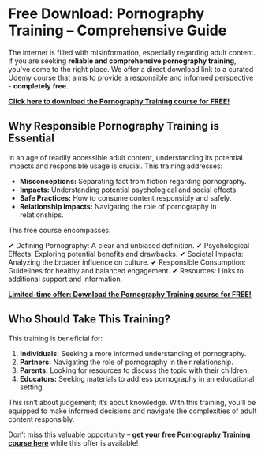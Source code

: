 # Free Download: Pornography Training – Comprehensive Guide

The internet is filled with misinformation, especially regarding adult content. If you are seeking **reliable and comprehensive pornography training**, you've come to the right place. We offer a direct download link to a curated Udemy course that aims to provide a responsible and informed perspective - **completely free**.

[**Click here to download the Pornography Training course for FREE!**](https://udemywork.com/pornography-training)

## Why Responsible Pornography Training is Essential

In an age of readily accessible adult content, understanding its potential impacts and responsible usage is crucial. This training addresses:

*   **Misconceptions:** Separating fact from fiction regarding pornography.
*   **Impacts:** Understanding potential psychological and social effects.
*   **Safe Practices:** How to consume content responsibly and safely.
*   **Relationship Impacts:** Navigating the role of pornography in relationships.

This free course encompasses:

✔ Defining Pornography: A clear and unbiased definition.
✔ Psychological Effects: Exploring potential benefits and drawbacks.
✔ Societal Impacts: Analyzing the broader influence on culture.
✔ Responsible Consumption: Guidelines for healthy and balanced engagement.
✔ Resources: Links to additional support and information.

[**Limited-time offer: Download the Pornography Training course for FREE!**](https://udemywork.com/pornography-training)

## Who Should Take This Training?

This training is beneficial for:

1.  **Individuals:** Seeking a more informed understanding of pornography.
2.  **Partners:** Navigating the role of pornography in their relationship.
3.  **Parents:** Looking for resources to discuss the topic with their children.
4.  **Educators:** Seeking materials to address pornography in an educational setting.

This isn’t about judgement; it’s about knowledge. With this training, you’ll be equipped to make informed decisions and navigate the complexities of adult content responsibly.

Don’t miss this valuable opportunity – **[get your free Pornography Training course here](https://udemywork.com/pornography-training)** while this offer is available!
